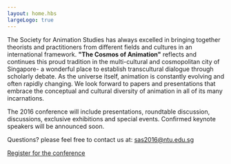 ```yaml
---
layout: home.hbs
largeLogo: true
---
```

The Society for Animation Studies has always excelled in bringing together theorists and practitioners from different fields and cultures in an international framework. **"The Cosmos of Animation"** reflects and continues this proud tradition in the multi-cultural and cosmopolitan city of Singapore- a wonderful place to establish transcultural dialogue through scholarly debate. As the universe itself, animation is constantly evolving and often rapidly changing. We look forward to papers and presentations that embrace the conceptual and cultural diversity of animation in all of its many incarnations.

The 2016 conference will include presentations, roundtable discussion, discussions, exclusive exhibitions and special events. Confirmed keynote speakers will be announced soon.

<span class="highlight highlight-red">Questions?</span> please feel free to contact us at: <a class="highlight-white-dotted-box" href="mailto:sas2016@ntu.edu.sg?subject=Question">sas2016@ntu.edu.sg</a>

<p class="align-center"><a class="big-btn" href="http://www.atenga.sg/Registration.php?id=45" target="_blank">Register for the conference</a></p>

